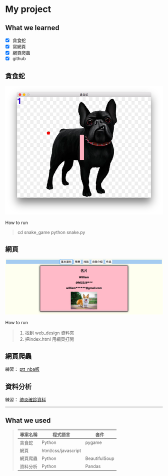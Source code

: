 # My project

## What we learned
- [x] 貪食蛇
- [x] 寫網頁
- [x] 網頁爬蟲
- [x] github

## 貪食蛇
![snake](pic/snake.png)


How to run
> cd snake_game
> python snake.py 


## 網頁
![web](pic/webpage.png)


How to run
> 1. 找到 web_design 資料夾
> 2. 把index.html 用網頁打開


## 網頁爬蟲
練習： [ptt_nba版](web_spider/nba.csv)


## 資料分析
練習： [肺炎確診資料](pandas/covid19.csv)

---


## What we used
>|專案名稱|程式語言|套件|
>|---|---|---|
>|貪食蛇|Python|pygame|
>|網頁|html/css/javascript||
>|網頁爬蟲|Python|BeautifulSoup|
>|資料分析|Python|Pandas|